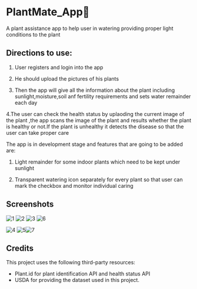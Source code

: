 # PlantMate_App🌱
A plant assistance app to help user in watering providing proper light conditions to the plant

## Directions to use:

1. User registers and login into the app

2. He should upload the pictures of his plants

3. Then the app will give all the information about the plant including sunlight,moisture,soil anf fertility requirements and sets water remainder each day

4.The user can check the health status by uplaoding the current image of the plant ,the app scans the image of the plant and results whether the plant is healthy or not.If the plant is unhealthy it detects the disease so that the user can take proper care  

The app is in development stage and features that are going to be added are:

1. Light remainder for some indoor plants which need to be kept under sunlight

2. Transparent watering icon separately for every plant so that user can mark the checkbox and monitor individual caring


## Screenshots

![1](https://user-images.githubusercontent.com/114799185/230710894-d0e38e42-4a11-4a9a-aa32-9ff2c764c869.jpg)       ![2](https://user-images.githubusercontent.com/114799185/230711057-7f95af15-529e-4697-9b1b-2ca3cc93c575.jpg)       ![3](https://user-images.githubusercontent.com/114799185/230714581-44779c24-f4ea-4aae-bd63-0e5f3c49d80f.jpg)       ![6](https://user-images.githubusercontent.com/114799185/230714696-5be0746c-fc3a-4b66-a2fe-387fdb7fcfa4.jpg)

![4](https://user-images.githubusercontent.com/114799185/230711257-3629b8f3-f1fc-4374-aa56-275ad3be50e7.jpg) ![5](https://user-images.githubusercontent.com/114799185/230711271-62610d91-ab52-4a14-a6dd-feab866749fb.jpg)![7](https://user-images.githubusercontent.com/114799185/230714668-8f2a4947-ac2a-4cb1-8b54-f0906a0ec429.jpg)





## Credits

This project uses the following third-party resources:

 *  Plant.id for plant identification API and health status API
 *  USDA for providing the dataset used in this project.
